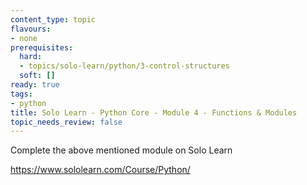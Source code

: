 ```yaml
---
content_type: topic
flavours:
- none
prerequisites:
  hard:
  - topics/solo-learn/python/3-control-structures
  soft: []
ready: true
tags:
- python
title: Solo Learn - Python Core - Module 4 - Functions & Modules
topic_needs_review: false
---
```


Complete the above mentioned module on Solo Learn

https://www.sololearn.com/Course/Python/
